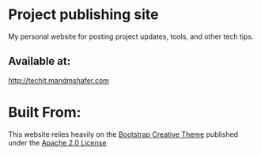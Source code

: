 # Project publishing site
My personal website for posting project updates, tools, and other tech tips.

## Available at: 
http://techit.mandmshafer.com

# Built From:
This website relies heavily on the [Bootstrap Creative Theme](https://github.com/volny/creative-theme-jekyll)
published under the [Apache 2.0 License](../website/license)
